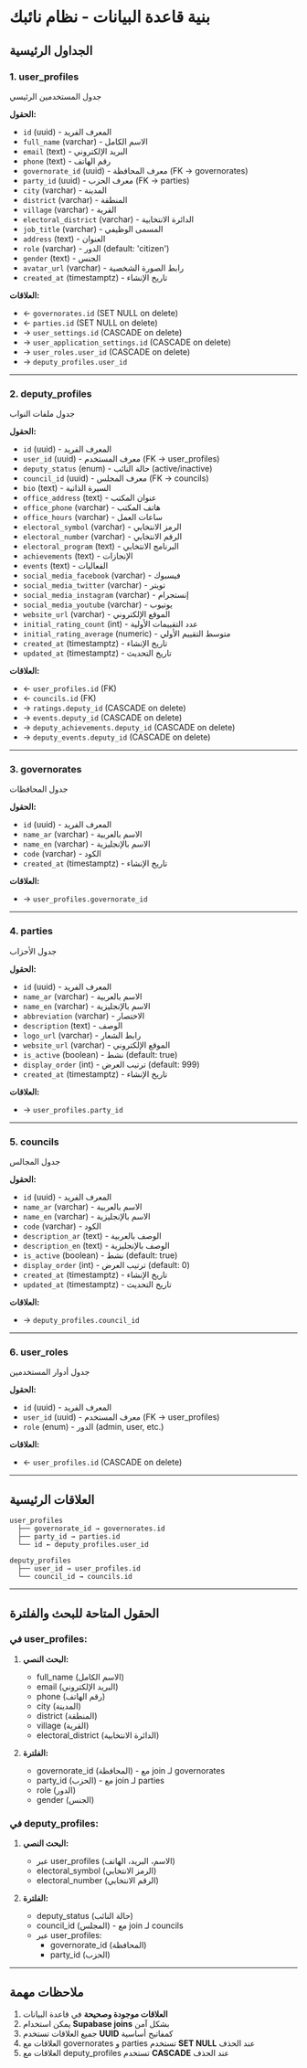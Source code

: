 # بنية قاعدة البيانات - نظام نائبك

## الجداول الرئيسية

### 1. user_profiles
جدول المستخدمين الرئيسي

**الحقول:**
- `id` (uuid) - المعرف الفريد
- `full_name` (varchar) - الاسم الكامل
- `email` (text) - البريد الإلكتروني
- `phone` (text) - رقم الهاتف
- `governorate_id` (uuid) - معرف المحافظة (FK → governorates)
- `party_id` (uuid) - معرف الحزب (FK → parties)
- `city` (varchar) - المدينة
- `district` (varchar) - المنطقة
- `village` (varchar) - القرية
- `electoral_district` (varchar) - الدائرة الانتخابية
- `job_title` (varchar) - المسمى الوظيفي
- `address` (text) - العنوان
- `role` (varchar) - الدور (default: 'citizen')
- `gender` (text) - الجنس
- `avatar_url` (varchar) - رابط الصورة الشخصية
- `created_at` (timestamptz) - تاريخ الإنشاء

**العلاقات:**
- ← `governorates.id` (SET NULL on delete)
- ← `parties.id` (SET NULL on delete)
- → `user_settings.id` (CASCADE on delete)
- → `user_application_settings.id` (CASCADE on delete)
- → `user_roles.user_id` (CASCADE on delete)
- → `deputy_profiles.user_id`

---

### 2. deputy_profiles
جدول ملفات النواب

**الحقول:**
- `id` (uuid) - المعرف الفريد
- `user_id` (uuid) - معرف المستخدم (FK → user_profiles)
- `deputy_status` (enum) - حالة النائب (active/inactive)
- `council_id` (uuid) - معرف المجلس (FK → councils)
- `bio` (text) - السيرة الذاتية
- `office_address` (text) - عنوان المكتب
- `office_phone` (varchar) - هاتف المكتب
- `office_hours` (varchar) - ساعات العمل
- `electoral_symbol` (varchar) - الرمز الانتخابي
- `electoral_number` (varchar) - الرقم الانتخابي
- `electoral_program` (text) - البرنامج الانتخابي
- `achievements` (text) - الإنجازات
- `events` (text) - الفعاليات
- `social_media_facebook` (varchar) - فيسبوك
- `social_media_twitter` (varchar) - تويتر
- `social_media_instagram` (varchar) - إنستجرام
- `social_media_youtube` (varchar) - يوتيوب
- `website_url` (varchar) - الموقع الإلكتروني
- `initial_rating_count` (int) - عدد التقييمات الأولية
- `initial_rating_average` (numeric) - متوسط التقييم الأولي
- `created_at` (timestamptz) - تاريخ الإنشاء
- `updated_at` (timestamptz) - تاريخ التحديث

**العلاقات:**
- ← `user_profiles.id` (FK)
- ← `councils.id` (FK)
- → `ratings.deputy_id` (CASCADE on delete)
- → `events.deputy_id` (CASCADE on delete)
- → `deputy_achievements.deputy_id` (CASCADE on delete)
- → `deputy_events.deputy_id` (CASCADE on delete)

---

### 3. governorates
جدول المحافظات

**الحقول:**
- `id` (uuid) - المعرف الفريد
- `name_ar` (varchar) - الاسم بالعربية
- `name_en` (varchar) - الاسم بالإنجليزية
- `code` (varchar) - الكود
- `created_at` (timestamptz) - تاريخ الإنشاء

**العلاقات:**
- → `user_profiles.governorate_id`

---

### 4. parties
جدول الأحزاب

**الحقول:**
- `id` (uuid) - المعرف الفريد
- `name_ar` (varchar) - الاسم بالعربية
- `name_en` (varchar) - الاسم بالإنجليزية
- `abbreviation` (varchar) - الاختصار
- `description` (text) - الوصف
- `logo_url` (varchar) - رابط الشعار
- `website_url` (varchar) - الموقع الإلكتروني
- `is_active` (boolean) - نشط (default: true)
- `display_order` (int) - ترتيب العرض (default: 999)
- `created_at` (timestamptz) - تاريخ الإنشاء

**العلاقات:**
- → `user_profiles.party_id`

---

### 5. councils
جدول المجالس

**الحقول:**
- `id` (uuid) - المعرف الفريد
- `name_ar` (varchar) - الاسم بالعربية
- `name_en` (varchar) - الاسم بالإنجليزية
- `code` (varchar) - الكود
- `description_ar` (text) - الوصف بالعربية
- `description_en` (text) - الوصف بالإنجليزية
- `is_active` (boolean) - نشط (default: true)
- `display_order` (int) - ترتيب العرض (default: 0)
- `created_at` (timestamptz) - تاريخ الإنشاء
- `updated_at` (timestamptz) - تاريخ التحديث

**العلاقات:**
- → `deputy_profiles.council_id`

---

### 6. user_roles
جدول أدوار المستخدمين

**الحقول:**
- `id` (uuid) - المعرف الفريد
- `user_id` (uuid) - معرف المستخدم (FK → user_profiles)
- `role` (enum) - الدور (admin, user, etc.)

**العلاقات:**
- ← `user_profiles.id` (CASCADE on delete)

---

## العلاقات الرئيسية

```
user_profiles
  ├── governorate_id → governorates.id
  ├── party_id → parties.id
  └── id ← deputy_profiles.user_id

deputy_profiles
  ├── user_id → user_profiles.id
  └── council_id → councils.id
```

---

## الحقول المتاحة للبحث والفلترة

### في user_profiles:
1. **البحث النصي:**
   - full_name (الاسم الكامل)
   - email (البريد الإلكتروني)
   - phone (رقم الهاتف)
   - city (المدينة)
   - district (المنطقة)
   - village (القرية)
   - electoral_district (الدائرة الانتخابية)

2. **الفلترة:**
   - governorate_id (المحافظة) - مع join لـ governorates
   - party_id (الحزب) - مع join لـ parties
   - role (الدور)
   - gender (الجنس)

### في deputy_profiles:
1. **البحث النصي:**
   - عبر user_profiles (الاسم، البريد، الهاتف)
   - electoral_symbol (الرمز الانتخابي)
   - electoral_number (الرقم الانتخابي)

2. **الفلترة:**
   - deputy_status (حالة النائب)
   - council_id (المجلس) - مع join لـ councils
   - عبر user_profiles:
     - governorate_id (المحافظة)
     - party_id (الحزب)

---

## ملاحظات مهمة

1. **العلاقات موجودة وصحيحة** في قاعدة البيانات
2. يمكن استخدام **Supabase joins** بشكل آمن
3. جميع العلاقات تستخدم **UUID** كمفاتيح أساسية
4. العلاقات مع governorates و parties تستخدم **SET NULL** عند الحذف
5. العلاقات مع deputy_profiles تستخدم **CASCADE** عند الحذف

